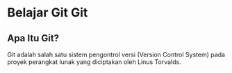 # Belajar Git Git

## Apa Itu Git?

Git adalah salah satu sistem pengontrol versi (Version Control System) pada proyek perangkat lunak yang diciptakan oleh Linus Torvalds.
